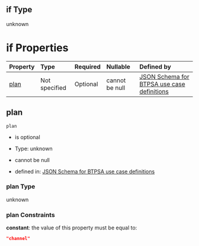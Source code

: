 ## if Type

unknown

# if Properties

| Property      | Type          | Required | Nullable       | Defined by                                                                                                                                                                                                                                  |
| :------------ | :------------ | :------- | :------------- | :------------------------------------------------------------------------------------------------------------------------------------------------------------------------------------------------------------------------------------------ |
| [plan](#plan) | Not specified | Optional | cannot be null | [JSON Schema for BTPSA use case definitions](btpsa-usecase-properties-services-items-allof-1-then-allof-41-then-allof-1-if-properties-plan.md "undefined#/properties/services/items/allOf/1/then/allOf/41/then/allOf/1/if/properties/plan") |

## plan



`plan`

*   is optional

*   Type: unknown

*   cannot be null

*   defined in: [JSON Schema for BTPSA use case definitions](btpsa-usecase-properties-services-items-allof-1-then-allof-41-then-allof-1-if-properties-plan.md "undefined#/properties/services/items/allOf/1/then/allOf/41/then/allOf/1/if/properties/plan")

### plan Type

unknown

### plan Constraints

**constant**: the value of this property must be equal to:

```json
"channel"
```
